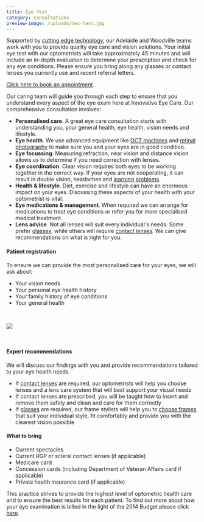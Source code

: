 ```yaml
---
title: Eye Test
category: consultations
preview-image: /uploads/iec-test.jpg
---
```

<div class="employee-heading">

<p>Supported by <a href="/what-we-do/oct">cutting edge technology</a>, our Adelaide and Woodville teams work with you to provide quality eye care and vision solutions. Your initial eye test with our optometrists will take approximately 45 minutes and will include an in-depth evaluation to determine your prescription and check for any eye conditions. Please ensure you bring along any glasses or contact lenses you currently use and recent referral letters.

<a href="http://innovativeeyecare.com.au/contact">Click here to book an appointment</a>.

</div>

Our caring team will guide you through each step to ensure that you understand every aspect of the eye exam here at Innovative Eye Care. Our comprehensive consultation involves:

* <b>Personalised care</b>. A great eye care consultation starts with understanding you, your general health, eye health, vision needs and lifestyle.
* <b>Eye health</b>. We use advanced equipment like [OCT machines](/what-we-do/oct) and [retinal photography](/what-we-do/retinal-photography) to make sure you and your eyes are in good condition.
* <b>Eye focussing</b>. Measuring refraction, near vision and distance vision allows us to determine if you need correction with lenses.
* <b>Eye coordination</b>. Clear vision requires both eyes to be working together in the correct way. If your eyes are not cooperating, it can result in double vision, headaches and [learning problems](/what-we-do/childrens-vision).
* <b>Health & lifestyle</b>. Diet, exercise and lifestyle can have an enormous impact on your eyes. Discussing these aspects of your health with your optometrist is vital.
* <b>Eye medications & management</b>. When required we can arrange for medications to treat eye conditions or refer you for more specialised medical treatment.
* <b>Lens advice</b>. Not all lenses will suit every individual's needs. Some prefer [glasses](/what-we-do/glasses), while others will require [contact lenses](/what-we-do/contact-lenses). We can give recommendations on what is right for you. 

#### Patient registration

To ensure we can provide the most personalised care for your eyes, we will ask about:

* Your vision needs
* Your personal eye health history
* Your family history of eye conditions
* Your general health

<br>

![](/uploads/glasses.jpg)

<br>

#### Expert recommendations

We will discuss our findings with you and provide recommendations tailored to your eye health needs.

* If [contact lenses](/what-we-do/contact-lenses) are required, our optometrists will help you choose lenses and a lens care system that will best support your visual needs
* If contact lenses are prescribed, you will be taught how to insert and remove them safely and clean and care for them correctly
* If [glasses](/what-we-do/glasses) are required, our frame stylists will help you to [choose frames](/what-we-do/eyewear-collections) that suit your individual style, fit comfortably and provide you with the clearest vision possible 

#### What to bring

* Current spectacles
* Current RGP or scleral contact lenses (if applicable)
* Medicare card
* Concession cards (including Department of Veteran Affairs card if applicable)
* Private health insurance card (if applicable) 

This practice strives to provide the highest level of optometric health care and to ensure the best results for each patient. To find out more about how your eye examination is billed in the light of the 2014 Budget please click [here](/what-we-do/exam-billing).